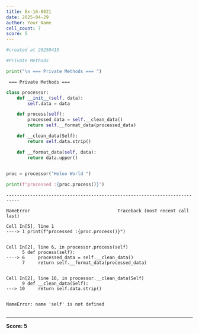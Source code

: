 ```yaml
---
title: Ex-16-8021
date: 2025-04-29
author: Your Name
cell_count: 7
score: 5
---
```


```python
#created at 20250415
```


```python
#Private Methods 
```


```python
print("\n === Private Methods === ")
```

    
     === Private Methods === 



```python
class processor:
    def __init__(self, data):
        self.data = data

    def process(self):
        processed_data = self.__clean_data()
        return self.__format_data(processed_data)

    def __clean_data(Self):
        return self.data.strip()

    def __format_data(self, data):
        return data.upper()
                
```


```python
proc = processor("Heloo World ")
```


```python
print(f"processed :{proc.process()}")
```


    ---------------------------------------------------------------------------

    NameError                                 Traceback (most recent call last)

    Cell In[5], line 1
    ----> 1 print(f"processed :{proc.process()}")


    Cell In[2], line 6, in processor.process(self)
          5 def process(self):
    ----> 6     processed_data = self.__clean_data()
          7     return self.__format_data(processed_data)


    Cell In[2], line 10, in processor.__clean_data(Self)
          9 def __clean_data(Self):
    ---> 10     return self.data.strip()


    NameError: name 'self' is not defined



```python

```


---
**Score: 5**